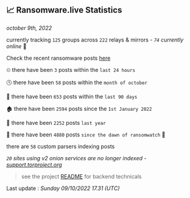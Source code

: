 
## 📈 Ransomware.live Statistics
_october 9th, 2022_

currently tracking `125` groups across `222` relays & mirrors - _`74` currently online_ 📡

Check the recent ransomware posts [here](https://www.ransomware.live/#/recentposts)


⏲ there have been `3` posts within the `last 24 hours`

🕓 there have been `58` posts within the `month of october`

📅 there have been `653` posts within the `last 90 days`

🏚 there have been `2594` posts since the `1st January 2022`

🚀 there have been `2252` posts `last year`

🦕 there have been `4880` posts `since the dawn of ransomwatch` 🐣

there are `58` custom parsers indexing posts

_`20` sites using v2 onion services are no longer indexed - [support.torproject.org](https://support.torproject.org/onionservices/v2-deprecation/)_

> see the project [README](https://github.com/jmousqueton/ransomwatch#readme) for backend technicals



Last update : _Sunday 09/10/2022 17.31 (UTC)_

